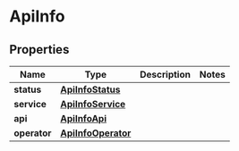 # ApiInfo

## Properties
Name | Type | Description | Notes
------------ | ------------- | ------------- | -------------
**status** | [**ApiInfoStatus**](ApiInfoStatus.md) |  | 
**service** | [**ApiInfoService**](ApiInfoService.md) |  | 
**api** | [**ApiInfoApi**](ApiInfoApi.md) |  | 
**operator** | [**ApiInfoOperator**](ApiInfoOperator.md) |  | 
